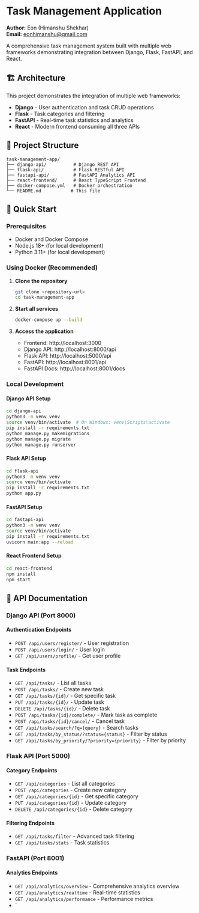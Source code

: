 # Task Management Application

**Author:** Eon (Himanshu Shekhar)  
**Email:** eonhimanshu@gmail.com

A comprehensive task management system built with multiple web frameworks demonstrating integration between Django, Flask, FastAPI, and React.

## 🏗️ Architecture

This project demonstrates the integration of multiple web frameworks:

- **Django** - User authentication and task CRUD operations
- **Flask** - Task categories and filtering
- **FastAPI** - Real-time task statistics and analytics
- **React** - Modern frontend consuming all three APIs

## 📁 Project Structure

```
task-management-app/
├── django-api/          # Django REST API
├── flask-api/           # Flask RESTful API
├── fastapi-api/         # FastAPI Analytics API
├── react-frontend/      # React TypeScript Frontend
├── docker-compose.yml   # Docker orchestration
└── README.md           # This file
```

## 🚀 Quick Start

### Prerequisites

- Docker and Docker Compose
- Node.js 18+ (for local development)
- Python 3.11+ (for local development)

### Using Docker (Recommended)

1. **Clone the repository**
   ```bash
   git clone <repository-url>
   cd task-management-app
   ```

2. **Start all services**
   ```bash
   docker-compose up --build
   ```

3. **Access the application**
   - Frontend: http://localhost:3000
   - Django API: http://localhost:8000/api
   - Flask API: http://localhost:5000/api
   - FastAPI: http://localhost:8001/api
   - FastAPI Docs: http://localhost:8001/docs

### Local Development

#### Django API Setup
```bash
cd django-api
python3 -m venv venv
source venv/bin/activate  # On Windows: venv\Scripts\activate
pip install -r requirements.txt
python manage.py makemigrations
python manage.py migrate
python manage.py runserver
```

#### Flask API Setup
```bash
cd flask-api
python3 -m venv venv
source venv/bin/activate
pip install -r requirements.txt
python app.py
```

#### FastAPI Setup
```bash
cd fastapi-api
python3 -m venv venv
source venv/bin/activate
pip install -r requirements.txt
uvicorn main:app --reload
```

#### React Frontend Setup
```bash
cd react-frontend
npm install
npm start
```

## 🔧 API Documentation

### Django API (Port 8000)

#### Authentication Endpoints
- `POST /api/users/register/` - User registration
- `POST /api/users/login/` - User login
- `GET /api/users/profile/` - Get user profile

#### Task Endpoints
- `GET /api/tasks/` - List all tasks
- `POST /api/tasks/` - Create new task
- `GET /api/tasks/{id}/` - Get specific task
- `PUT /api/tasks/{id}/` - Update task
- `DELETE /api/tasks/{id}/` - Delete task
- `POST /api/tasks/{id}/complete/` - Mark task as complete
- `POST /api/tasks/{id}/cancel/` - Cancel task
- `GET /api/tasks/search/?q={query}` - Search tasks
- `GET /api/tasks/by_status/?status={status}` - Filter by status
- `GET /api/tasks/by_priority/?priority={priority}` - Filter by priority

### Flask API (Port 5000)

#### Category Endpoints
- `GET /api/categories` - List all categories
- `POST /api/categories` - Create new category
- `GET /api/categories/{id}` - Get specific category
- `PUT /api/categories/{id}` - Update category
- `DELETE /api/categories/{id}` - Delete category

#### Filtering Endpoints
- `GET /api/tasks/filter` - Advanced task filtering
- `GET /api/tasks/stats` - Task statistics

### FastAPI (Port 8001)

#### Analytics Endpoints
- `GET /api/analytics/overview` - Comprehensive analytics overview
- `GET /api/analytics/realtime` - Real-time statistics
- `GET /api/analytics/performance` - Performance metrics
- `